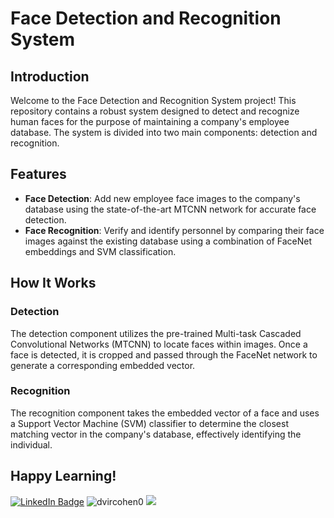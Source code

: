 # Face Detection and Recognition System
## Introduction
Welcome to the Face Detection and Recognition System project! This repository contains a robust system designed to detect and recognize human faces for the purpose of maintaining a company's employee database. The system is divided into two main components: detection and recognition.
## Features
- **Face Detection**: Add new employee face images to the company's database using the state-of-the-art MTCNN network for accurate face detection.
- **Face Recognition**: Verify and identify personnel by comparing their face images against the existing database using a combination of FaceNet embeddings and SVM classification.

## How It Works
### Detection
The detection component utilizes the pre-trained Multi-task Cascaded Convolutional Networks (MTCNN) to locate faces within images. Once a face is detected, it is cropped and passed through the FaceNet network to generate a corresponding embedded vector.
### Recognition
The recognition component takes the embedded vector of a face and uses a Support Vector Machine (SVM) classifier to determine the closest matching vector in the company's database, effectively identifying the individual.

Happy Learning!
---
[![LinkedIn Badge](https://img.shields.io/badge/LinkedIn-Profile-informational?style=flat&logo=linkedin&logoColor=white&color=0D76A8)](https://www.linkedin.com/in/dvirco/)
![dvircohen0](https://road-to-kaggle-grandmaster.vercel.app/api/simple/dvircohen0)
![](https://dcbadge.vercel.app/api/shield/355471953491918850?style=flat)

